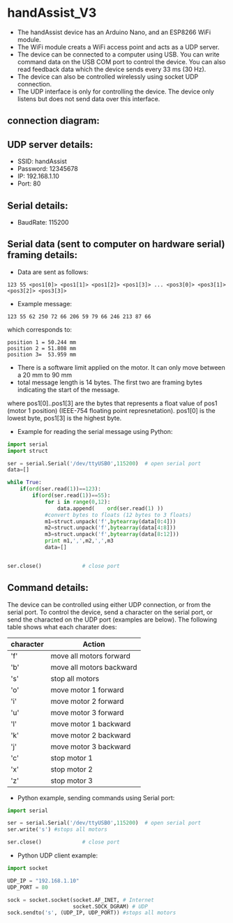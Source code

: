 # handAssist_V3
- The handAssist device has an Arduino Nano, and an ESP8266 WiFi module.
- The WiFi module creats a WiFi access point and acts as a UDP server.
- The device can be connected to a computer using USB. You can write command data on the USB COM port to control the device. 
You can also read feedback data which the device sends every 33 ms (30 Hz).
- The device can also be controlled wirelessly using socket UDP connection.
- The UDP interface is only for controlling the device. The device only listens but does not send data over this interface.

## connection diagram:


## UDP server details:
- SSID: handAssist
- Password: 12345678
- IP: 192.168.1.10
- Port: 80

## Serial details:
- BaudRate: 115200

## Serial data (sent to computer on hardware serial) framing details:
- Data are sent as follows:
```
123 55 <pos1[0]> <pos1[1]> <pos1[2]> <pos1[3]> ... <pos3[0]> <pos3[1]> <pos3[2]> <pos3[3]>
```
- Example message:
```
123 55 62 250 72 66 206 59 79 66 246 213 87 66
```

which corresponds to:
```
position 1 = 50.244 mm
position 2 = 51.808 mm
position 3=  53.959 mm
```
- There is a software limit applied on the motor. It can only move between a 20 mm to 90 mm
- total message length is 14 bytes. The first two are framing bytes indicating the start of the message.

where pos1[0]..pos1[3] are the bytes that represents a float value of pos1 (motor 1 position) (IEEE-754 floating point represnetation). pos1[0] is the lowest byte, pos1[3] is the highest byte.

- Example for reading the serial message using Python:
```Python
import serial
import struct

ser = serial.Serial('/dev/ttyUSB0',115200)  # open serial port
data=[]

while True:
    if(ord(ser.read(1))==123):
        if(ord(ser.read(1))==55):
            for i in range(0,12):
                data.append(    ord(ser.read(1) ))
            #convert bytes to floats (12 bytes to 3 floats)
            m1=struct.unpack('f',bytearray(data[0:4]))
            m2=struct.unpack('f',bytearray(data[4:8]))
            m3=struct.unpack('f',bytearray(data[8:12]))
            print m1,',',m2,',',m3
            data=[]


ser.close()             # close port
```



## Command details:
The device can be controlled using either UDP connection, or from the serial port. To control the device, send a character on the serial port, or send the characted on the UDP port (examples are below).
The following table shows what each charater does:

| character     | Action                               |
| ------------- | ------------------------------------ |
| 'f'           |       move all motors forward        |
| 'b'           |       move all motors backward       |
| 's'           |       stop all motors                |
| 'o'           |       move  motor 1 forward          |
| 'i'           |       move  motor 2 forward          |
| 'u'           |       move  motor 3 forward          |
| 'l'           |       move  motor 1 backward         |
| 'k'           |       move  motor 2 backward         |
| 'j'           |       move  motor 3 backward         |
| 'c'           |       stop  motor 1                  |
| 'x'           |       stop  motor 2                  |
| 'z'           |       stop  motor 3                  |

- Python example, sending commands using Serial port: 
```Python
import serial

ser = serial.Serial('/dev/ttyUSB0',115200)  # open serial port
ser.write('s') #stops all motors

ser.close()             # close port
```

- Python UDP client example: 
```Python
import socket

UDP_IP = "192.168.1.10"
UDP_PORT = 80

sock = socket.socket(socket.AF_INET, # Internet
                     socket.SOCK_DGRAM) # UDP
sock.sendto('s', (UDP_IP, UDP_PORT)) #stops all motors


```
